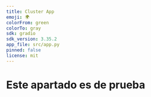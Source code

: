 ```yaml
---
title: Cluster App
emoji: 🌍
colorFrom: green
colorTo: gray
sdk: gradio
sdk_version: 3.35.2
app_file: src/app.py
pinned: false
license: mit
---
```


# Este apartado es de prueba